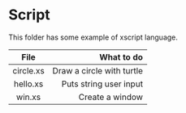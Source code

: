 # Script
This folder has some example of xscript language.

| File      | What to do                |
| :-------: | ------------------------: |
| circle.xs | Draw a circle with turtle |
| hello.xs  | Puts string user input    |
| win.xs    | Create a window           |
